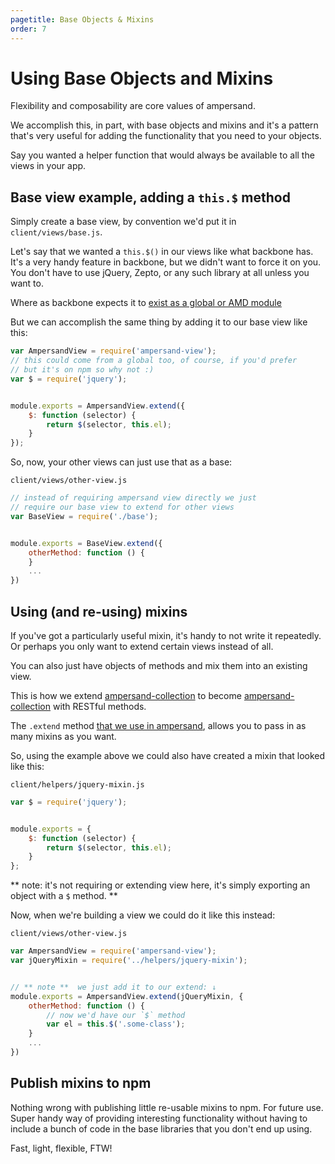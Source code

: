```yaml
---
pagetitle: Base Objects & Mixins
order: 7
---
```


# Using Base Objects and Mixins

Flexibility and composability are core values of ampersand.

We accomplish this, in part, with base objects and mixins and it's a pattern that's very useful for adding the functionality that you need to your objects.

Say you wanted a helper function that would always be available to all the views in your app. 


## Base view example, adding a `this.$` method

Simply create a base view, by convention we'd put it in `client/views/base.js`.

Let's say that we wanted a `this.$()` in our views like what backbone has. It's a very handy feature in backbone, but we didn't want to force it on you. You don't have to use jQuery, Zepto, or any such library at all unless you want to. 

Where as backbone expects it to [exist as a global or AMD module](https://github.com/jashkenas/backbone/blob/f210ef68f3d8cfc0676577fe347ababf0aab4497/backbone.js#L25) 

But we can accomplish the same thing by adding it to our base view like this:

```js
var AmpersandView = require('ampersand-view');
// this could come from a global too, of course, if you'd prefer
// but it's on npm so why not :)
var $ = require('jquery'); 


module.exports = AmpersandView.extend({
    $: function (selector) {
        return $(selector, this.el);
    } 
});

```

So, now, your other views can just use that as a base:

`client/views/other-view.js`

```js
// instead of requiring ampersand view directly we just 
// require our base view to extend for other views
var BaseView = require('./base');


module.exports = BaseView.extend({
    otherMethod: function () {
    }
    ...
})
```

## Using (and re-using) mixins

If you've got a particularly useful mixin, it's handy to not write it repeatedly. Or perhaps you only want to extend certain views instead of all.

You can also just have objects of methods and mix them into an existing view. 

This is how we extend [ampersand-collection](http://ampersandjs.com/docs#ampersand-rest-collection-api-reference) to become [ampersand-collection](http://ampersandjs.com/docs#ampersand-rest-collection-api-reference) with RESTful methods.

The `.extend` method [that we use in ampersand](https://github.com/AmpersandJS/ampersand-class-extend), allows you to pass in as many mixins as you want.

So, using the example above we could also have created a mixin that looked like this:


`client/helpers/jquery-mixin.js`

```js
var $ = require('jquery');


module.exports = {
    $: function (selector) {
        return $(selector, this.el);
    }
};
```

** note: it's not requiring or extending view here, it's simply exporting an object with a `$` method. **

Now, when we're building a view we could do it like this instead:


`client/views/other-view.js`

```js
var AmpersandView = require('ampersand-view');
var jQueryMixin = require('../helpers/jquery-mixin');


// ** note **  we just add it to our extend: ↓
module.exports = AmpersandView.extend(jQueryMixin, {
    otherMethod: function () {
        // now we'd have our `$` method
        var el = this.$('.some-class');
    }
    ...
})
```

## Publish mixins to npm 

Nothing wrong with publishing little re-usable mixins to npm. For future use. Super handy way of providing interesting functionality without having to include a bunch of code in the base libraries that you don't end up using.

Fast, light, flexible, FTW!

